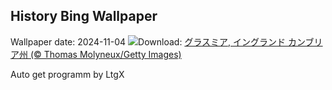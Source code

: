 ## History Bing Wallpaper
Wallpaper date: 2024-11-04
![](https://www.bing.com/th?id=OHR.CumbriaAutumn_JA-JP9920066326_UHD.jpg&w=1000)Download: [グラスミア, イングランド カンブリア州 (© Thomas Molyneux/Getty Images)](https://www.bing.com/th?id=OHR.CumbriaAutumn_JA-JP9920066326_UHD.jpg)

Auto get programm by LtgX
